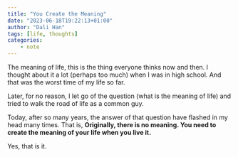 ```yaml
---
title: "You Create the Meaning"
date: "2023-06-18T19:22:13+01:00"
author: "Dali Han"
tags: [life, thoughts]
categories:
    - note
---
```

The meaning of life, this is the thing everyone thinks now and then. I thought about it a lot (perhaps too much) when I was in high school. And that was the worst time of my life so far.

Later, for no reason, I let go of the question (what is the meaning of life) and tried to walk the road of life as a common guy.

Today, after so many years, the answer of that question have flashed in my head many times. That is, **Originally, there is no meaning. You need to create the meaning of your life when you live it.**

Yes, that is it.